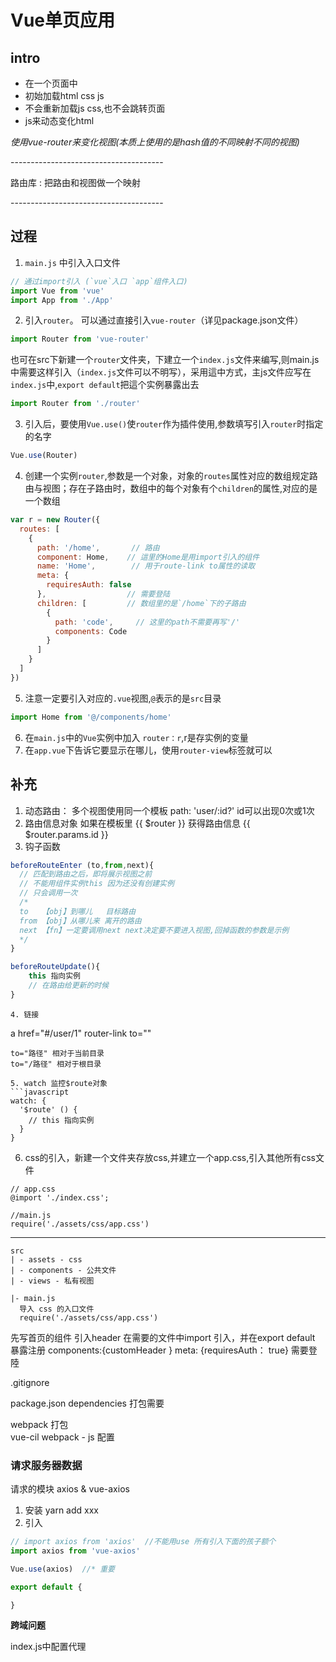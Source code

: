 # Vue单页应用
## intro
- 在一个页面中
- 初始加载html css js
- 不会重新加载js css,也不会跳转页面
- js来动态变化html

*使用vue-router来变化视图(本质上使用的是hash值的不同映射不同的视图)*


\--------------------------------------

  路由库 : 把路由和视图做一个映射

\--------------------------------------

## 过程
1. `main.js` 中引入入口文件
  ```javascript
  // 通过import引入 (`vue`入口 `app`组件入口)
  import Vue from 'vue'
  import App from './App'
  ```
2. 引入`router`。 可以通过直接引入`vue-router`（详见package.json文件）
  ```javascript
  import Router from 'vue-router'
  ```
  也可在src下新建一个`router`文件夹，下建立一个`index.js`文件来编写,则main.js中需要这样引入（`index.js`文件可以不明写），采用這中方式，主js文件应写在`index.js`中,`export default`把這个实例暴露出去
  ```javascript
  import Router from './router'
  ```
3. 引入后，要使用`Vue.use()`使`router`作为插件使用,参数填写引入`router`时指定的名字
  ```javascript
  Vue.use(Router)
  ```
4. 创建一个实例`router`,参数是一个对象，对象的`routes`属性对应的数组规定路由与视图；存在子路由时，数组中的每个对象有个`children`的属性,对应的是一个数组
  ```javascript
  var r = new Router({
    routes: [
      {
        path: '/home',       // 路由
        component: Home,    // 這里的Home是用import引入的组件
        name: 'Home',        // 用于route-link to属性的读取
        meta: {
          requiresAuth: false
        },                  // 需要登陆
        children: [         // 数组里的是`/home`下的子路由
          {
            path: 'code',     // 这里的path不需要再写'/'
            components: Code
          }
        ]
      }
    ]
  })
  ```
5. 注意一定要引入对应的`.vue`视图,`@`表示的是`src`目录
```javascript
import Home from '@/components/home'
```
6. 在`main.js`中的`Vue`实例中加入 `router：r`,r是存实例的变量
7. 在`app.vue`下告诉它要显示在哪儿，使用`router-view`标签就可以

## 补充

1. 动态路由： 多个视图使用同一个模板
  path: 'user/:id?' id可以出现0次或1次
2. 路由信息对象
  如果在模板里 {{ $router }}
  获得路由信息 {{ $router.params.id }}
3. 钩子函数
  ```javascript
  beforeRouteEnter (to,from,next){
    // 匹配到路由之后，即将展示视图之前
    // 不能用组件实例this 因为还没有创建实例
    // 只会调用一次
    /*
    to   【obj】到哪儿   目标路由
    from 【obj】从哪儿来 离开的路由
    next 【fn】一定要调用next next决定要不要进入视图,回掉函数的参数是示例
    */
  }

  beforeRouteUpdate(){
      this 指向实例
      // 在路由给更新的时候
  }
  ```
 ```
4. 链接
 ```
  a href="#/user/1"
  router-link to=""
  <router-link :to="{name:'study'}"><router-link>

    to="路径" 相对于当前目录
    to="/路径" 相对于根目录
  ```
5. watch 监控$route对象
  ```javascript
  watch: {
    '$route' () {
      // this 指向实例
    }
  }
  ```
6. css的引入，新建一个文件夹存放css,并建立一个app.css,引入其他所有css文件
```
// app.css
@import './index.css';

//main.js
require('./assets/css/app.css')
```

---
```
src
| - assets - css
| - components - 公共文件
| - views - 私有视图

|- main.js
  导入 css 的入口文件
  require('./assets/css/app.css')
```
 先写首页的组件
 引入header
  在需要的文件中import 引入，并在export default 暴露注册 components:{customHeader }
meta: {requiresAuth： true} 需要登陸


.gitignore

package.json  dependencies 打包需要


webpack 打包  
vue-cil webpack - js 配置

### 请求服务器数据
请求的模块 axios   &  vue-axios
1. 安装  yarn add xxx
2. 引入
```javascript
// import axios from 'axios'  //不能用use 所有引入下面的孩子额个
import axios from 'vue-axios'

Vue.use(axios)  //* 重要

export default {

}
```

**跨域问题**

index.js中配置代理
